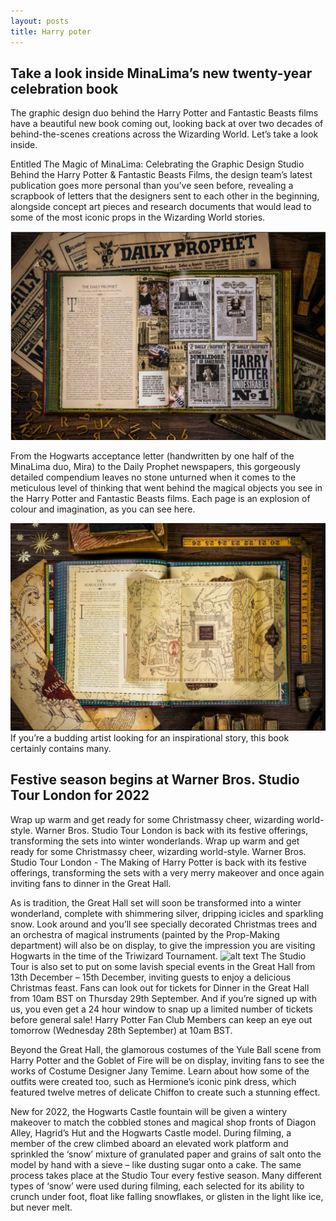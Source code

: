 ```yaml
---
layout: posts
title: Harry poter
---
```




## Take a look inside MinaLima’s new twenty-year celebration book
The graphic design duo behind the Harry Potter and Fantastic Beasts films have a beautiful new book coming out, looking back at over two decades of behind-the-scenes creations across the Wizarding World. Let’s take a look inside.

Entitled The Magic of MinaLima: Celebrating the Graphic Design Studio Behind the Harry Potter & Fantastic Beasts Films, the design team’s latest publication goes more personal than you’ve seen before, revealing a scrapbook of letters that the designers sent to each other in the beginning, alongside concept art pieces and research documents that would lead to some of the most iconic props in the Wizarding World stories.


![alt text](../assets/images/Untitled.jpg "Picture")



From the Hogwarts acceptance letter (handwritten by one half of the MinaLima duo, Mira) to the Daily Prophet newspapers, this gorgeously detailed compendium leaves no stone unturned when it comes to the meticulous level of thinking that went behind the magical objects you see in the Harry Potter and Fantastic Beasts films. Each page is an explosion of colour and imagination, as you can see here.

![alt text](../assets/images/7.jpg "Picture")
If you’re a budding artist looking for an inspirational story, this book certainly contains many.

 ## Festive season begins at Warner Bros. Studio Tour London for 2022
Wrap up warm and get ready for some Christmassy cheer, wizarding world-style. Warner Bros. Studio Tour London is back with its festive offerings, transforming the sets into winter wonderlands. 
Wrap up warm and get ready for some Christmassy cheer, wizarding world-style. Warner Bros. Studio Tour London - The Making of Harry Potter is back with its festive offerings, transforming the sets with a very merry makeover and once again inviting fans to dinner in the Great Hall.

As is tradition, the Great Hall set will soon be transformed into a winter wonderland, complete with shimmering silver, dripping icicles and sparkling snow. Look around and you’ll see specially decorated Christmas trees and an orchestra of magical instruments (painted by the Prop-Making department) will also be on display, to give the impression you are visiting Hogwarts in the time of the Triwizard Tournament.
![alt text](../assets/images/IMG_9253-2.jpg. "Picture")
The Studio Tour is also set to put on some lavish special events in the Great Hall from 13th December – 15th December, inviting guests to enjoy a delicious Christmas feast. Fans can look out for tickets for Dinner in the Great Hall from 10am BST on Thursday 29th September. And if you’re signed up with us, you even get a 24 hour window to snap up a limited number of tickets before general sale! Harry Potter Fan Club Members can keep an eye out tomorrow (Wednesday 28th September) at 10am BST.

Beyond the Great Hall, the glamorous costumes of the Yule Ball scene from Harry Potter and the Goblet of Fire will be on display, inviting fans to see the works of Costume Designer Jany Temime. Learn about how some of the outfits were created too, such as Hermione’s iconic pink dress, which featured twelve metres of delicate Chiffon to create such a stunning effect.

New for 2022, the Hogwarts Castle fountain will be given a wintery makeover to match the cobbled stones and magical shop fronts of Diagon Alley, Hagrid’s Hut and the Hogwarts Castle model. During filming, a member of the crew climbed aboard an elevated work platform and sprinkled the ‘snow’ mixture of granulated paper and grains of salt onto the model by hand with a sieve – like dusting sugar onto a cake. The same process takes place at the Studio Tour every festive season. Many different types of ‘snow’ were used during filming, each selected for its ability to crunch under foot, float like falling snowflakes, or glisten in the light like ice, but never melt.


